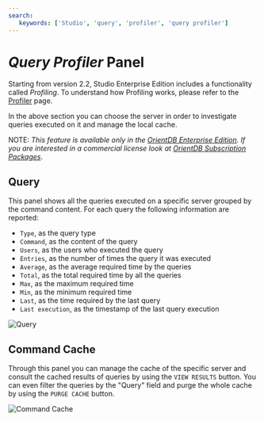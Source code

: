 ```yaml
---
search:
   keywords: ['Studio', 'query', 'profiler', 'query profiler']
---
```


# _Query Profiler_ Panel

Starting from version 2.2, Studio Enterprise Edition includes a functionality called _Profiling_. To understand how Profiling works, please refer to the [Profiler](../tuning/Profiler.md) page.

In the above section you can choose the server in order to investigate queries executed on it and manage the local cache.

NOTE: _This feature is available only in the [OrientDB Enterprise Edition](http://orientdb.com/orientdb-enterprise). If you are interested in a commercial license look at [OrientDB Subscription Packages](http://orientdb.com/support)_.


## Query
This panel shows all the queries executed on a specific server grouped by the command content. For each query the following information are reported:
- `Type`, as the query type
- `Command`, as the content of the query
- `Users`, as the users who executed the query
- `Entries`, as the number of times the query it was executed
- `Average`, as the average required time by the queries
- `Total`, as the total required time by all the queries
- `Max`, as the maximum required time
- `Min`, as the minimum required time
- `Last`, as the time required by the last query
- `Last execution`, as the timestamp of the last query execution


![Query](../images/studio-queryprofiler-query.png)

## Command Cache
Through this panel you can manage the cache of the specific server and consult the cached results of queries by using the `VIEW RESULTS` button.
You can even filter the queries by the "Query" field and purge the whole cache by using the `PURGE CACHE` button.

![Command Cache](../images/studio-queryprofiler-commandcache.png)
